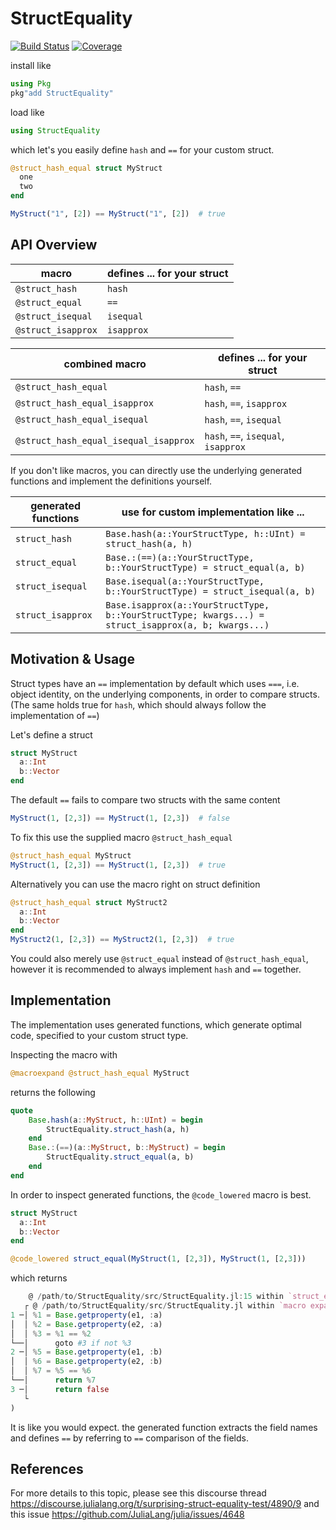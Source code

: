 StructEquality
==============

[![Build Status](https://github.com/jolin-io/StructEquality.jl/workflows/CI/badge.svg)](https://github.com/jolin-io/StructEquality.jl/actions)
[![Coverage](https://codecov.io/gh/jolin-io/StructEquality.jl/branch/master/graph/badge.svg)](https://codecov.io/gh/jolin-io/StructEquality.jl)

install like
```julia
using Pkg
pkg"add StructEquality"
```

load like
```julia
using StructEquality
```

which let's you easily define `hash` and `==` for your custom struct. 
```julia
@struct_hash_equal struct MyStruct
  one
  two
end

MyStruct("1", [2]) == MyStruct("1", [2])  # true
```

API Overview
------------

| macro | defines ... for your struct |
| ----- | --------------------------- |
| `@struct_hash` | `hash` |
| `@struct_equal` | `==` |
| `@struct_isequal` | `isequal` |
| `@struct_isapprox` | `isapprox` |

| combined macro | defines ... for your struct |
| ----- | --------------------------- |
| `@struct_hash_equal` | `hash`, `==` |
| `@struct_hash_equal_isapprox` | `hash`, `==`, `isapprox` |
| `@struct_hash_equal_isequal` | `hash`, `==`, `isequal` |
| `@struct_hash_equal_isequal_isapprox` | `hash`, `==`, `isequal`, `isapprox` |

If you don't like macros, you can directly use the underlying generated functions and implement the definitions yourself.

| generated functions | use for custom implementation like ... |
| ------------------- | -------------------------------------- |
| `struct_hash` | `Base.hash(a::YourStructType, h::UInt) = struct_hash(a, h)` |
| `struct_equal` | `Base.:(==)(a::YourStructType, b::YourStructType) = struct_equal(a, b)` |
| `struct_isequal` | `Base.isequal(a::YourStructType, b::YourStructType) = struct_isequal(a, b)` |
| `struct_isapprox` | `Base.isapprox(a::YourStructType, b::YourStructType; kwargs...) = struct_isapprox(a, b; kwargs...)` |


Motivation & Usage
------------------

Struct types have an `==` implementation by default which uses `===`, i.e. object identity, on the underlying components, in order to compare structs. (The same holds true for `hash`, which should always follow the implementation of `==`)

Let's define a struct
```julia
struct MyStruct
  a::Int
  b::Vector
end
```

The default `==` fails to compare two structs with the same content
```julia
MyStruct(1, [2,3]) == MyStruct(1, [2,3])  # false
```

To fix this use the supplied macro `@struct_hash_equal`
```julia
@struct_hash_equal MyStruct
MyStruct(1, [2,3]) == MyStruct(1, [2,3])  # true
```

Alternatively you can use the macro right on struct definition

```julia
@struct_hash_equal struct MyStruct2
  a::Int
  b::Vector
end
MyStruct2(1, [2,3]) == MyStruct2(1, [2,3])  # true
```

You could also merely use `@struct_equal` instead of `@struct_hash_equal`, however it is recommended to always implement `hash` and `==` together.

Implementation
--------------

The implementation uses generated functions, which generate optimal code, specified to your custom struct type.

Inspecting the macro with
```julia
@macroexpand @struct_hash_equal MyStruct
```
returns the following
```julia
quote
    Base.hash(a::MyStruct, h::UInt) = begin
        StructEquality.struct_hash(a, h)
    end
    Base.:(==)(a::MyStruct, b::MyStruct) = begin
        StructEquality.struct_equal(a, b)
    end
end
```

In order to inspect generated functions, the `@code_lowered` macro is best.
```julia
struct MyStruct
  a::Int
  b::Vector
end

@code_lowered struct_equal(MyStruct(1, [2,3]), MyStruct(1, [2,3]))
```
which returns
```julia
    @ /path/to/StructEquality/src/StructEquality.jl:15 within `struct_equal`
   ┌ @ /path/to/StructEquality/src/StructEquality.jl within `macro expansion`
1 ─│ %1 = Base.getproperty(e1, :a)
│  │ %2 = Base.getproperty(e2, :a)
│  │ %3 = %1 == %2
└──│      goto #3 if not %3
2 ─│ %5 = Base.getproperty(e1, :b)
│  │ %6 = Base.getproperty(e2, :b)
│  │ %7 = %5 == %6
└──│      return %7
3 ─│      return false
   └
)
```


It is like you would expect. the generated function extracts the field names and defines `==` by referring to `==` comparison of the fields.


References
----------

For more details to this topic, please see this discourse thread
https://discourse.julialang.org/t/surprising-struct-equality-test/4890/9 and this issue https://github.com/JuliaLang/julia/issues/4648
